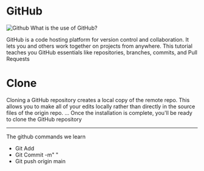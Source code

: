 # GitHub 
![Github](https://www.coderomeos.org/storage/uploads/images/posts/how-to-use-github-simple-github-tutorial-for-beginners-5d75f561e98d4.png)
What is the use of GitHub?

GitHub is a code hosting platform for version control and collaboration. It lets you and others work together on projects from anywhere. This tutorial teaches you GitHub essentials like repositories, branches, commits, and Pull Requests 

 # Clone 
 Cloning a GitHub repository creates a local copy of the remote repo. This allows you to make all of your edits locally rather than directly in the source files of the origin repo. ... Once the installation is complete, you'll be ready to clone the GitHub repository
  *** 
  The github commands we learn 
  * Git Add 
  * Git Commit -m" "
  * Git push origin main 
  